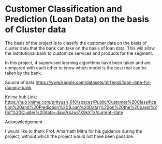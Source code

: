 # Customer Classification and Prediction (Loan Data) on the basis of Cluster data


The basis of the project is to classify the customer data on the basis of cluster data that the bank can take on the basis of loan data. This will allow the institutional bank to customize services and products for the segment.

In this project, 4 supervised learning algorithms have been taken and are compared with each other to know which model is the best that can be taken by the bank.

Source of data https://www.kaggle.com/datasets/mrferozi/loan-data-for-dummy-bank

Knime hub Link: https://hub.knime.com/prityush_010/spaces/Public/Customer%20Classification%20and%20Prediction%20(Loan%20Data)%20on%20the%20basis%20of%20Cluster%20data~daw7rsJwi7X9sXTx/current-state 

Acknowledgement

I would like to thank Prof. Amarnath Mitra for his guidance during the project, without which the project would not have been possible.
